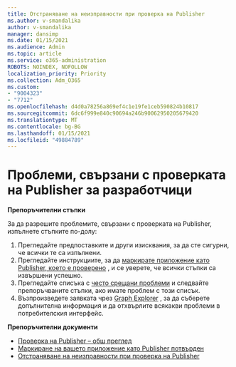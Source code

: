 ```yaml
---
title: Отстраняване на неизправности при проверка на Publisher
ms.author: v-smandalika
author: v-smandalika
manager: dansimp
ms.date: 01/15/2021
ms.audience: Admin
ms.topic: article
ms.service: o365-administration
ROBOTS: NOINDEX, NOFOLLOW
localization_priority: Priority
ms.collection: Adm_O365
ms.custom:
- "9004323"
- "7712"
ms.openlocfilehash: d4d0a78256a869ef4c1e19fe1ceb590824b10817
ms.sourcegitcommit: 6dc6f999e840c90694a246b90062950205679420
ms.translationtype: MT
ms.contentlocale: bg-BG
ms.lasthandoff: 01/15/2021
ms.locfileid: "49884789"
---
```

# <a name="issues-related-to-publisher-verification-for-developers"></a>Проблеми, свързани с проверката на Publisher за разработчици

**Препоръчителни стъпки** 

За да разрешите проблемите, свързани с проверката на Publisher, изпълнете стъпките по-долу:

1. Прегледайте предпоставките и други изисквания, за да сте сигурни, че всички те са изпълнени.
2. Прегледайте инструкциите, за да [маркирате приложение като Publisher, което е проверено](https://docs.microsoft.com/azure/active-directory/develop/mark-app-as-publisher-verified) , и се уверете, че всички стъпки са извършени успешно.
3. Прегледайте списъка с [често срещани проблеми](https://docs.microsoft.com/azure/active-directory/develop/troubleshoot-publisher-verification#common-issues) и следвайте препоръчваните стъпки, ако имате проблем с този списък.
4. Възпроизведете заявката чрез [Graph Explorer](https://docs.microsoft.com/azure/active-directory/develop/troubleshoot-publisher-verification#making-microsoft-graph-api-calls) , за да съберете допълнителна информация и да отхвърлите всякакви проблеми в потребителския интерфейс.

**Препоръчителни документи**

- [Проверка на Publisher – общ преглед](https://docs.microsoft.com/azure/active-directory/develop/publisher-verification-overview) 
- [Маркиране на вашето приложение като Publisher потвърден](https://docs.microsoft.com/azure/active-directory/develop/mark-app-as-publisher-verified) 
- [Отстраняване на неизправности при проверка на Publisher](https://docs.microsoft.com/azure/active-directory/develop/troubleshoot-publisher-verification)

